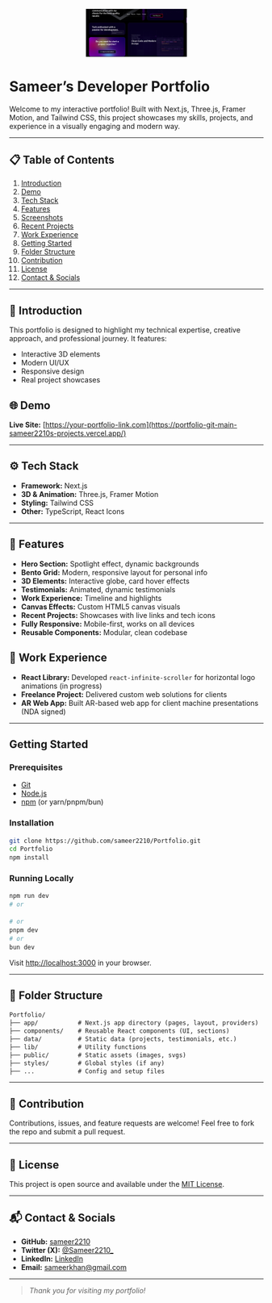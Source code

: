 <p align="center">
  <img src="./image.png" width="200" alt="Portfolio Banner" />
</p>

#  Sameer’s Developer Portfolio

Welcome to my interactive portfolio! Built with Next.js, Three.js, Framer Motion, and Tailwind CSS, this project showcases my skills, projects, and experience in a visually engaging and modern way.

---

## 📋 Table of Contents

1. [Introduction](#introduction)
2. [Demo](#demo)
3. [Tech Stack](#tech-stack)
4. [Features](#features)
5. [Screenshots](#screenshots)
6. [Recent Projects](#recent-projects)
7. [Work Experience](#work-experience)
8. [Getting Started](#getting-started)
9. [Folder Structure](#folder-structure)
10. [Contribution](#contribution)
11. [License](#license)
12. [Contact & Socials](#contact--socials)

---

## 🤖 Introduction

This portfolio is designed to highlight my technical expertise, creative approach, and professional journey. It features:

- Interactive 3D elements
- Modern UI/UX
- Responsive design
- Real project showcases

## 🌐 Demo

**Live Site:** [https://your-portfolio-link.com](https://portfolio-git-main-sameer2210s-projects.vercel.app/) <!-- Replace with your actual deployed link -->

---

## ⚙️ Tech Stack

- **Framework:** Next.js
- **3D & Animation:** Three.js, Framer Motion
- **Styling:** Tailwind CSS
- **Other:** TypeScript, React Icons

---

## 🔋 Features

- **Hero Section:** Spotlight effect, dynamic backgrounds
- **Bento Grid:** Modern, responsive layout for personal info
- **3D Elements:** Interactive globe, card hover effects
- **Testimonials:** Animated, dynamic testimonials
- **Work Experience:** Timeline and highlights
- **Canvas Effects:** Custom HTML5 canvas visuals
- **Recent Projects:** Showcases with live links and tech icons
- **Fully Responsive:** Mobile-first, works on all devices
- **Reusable Components:** Modular, clean codebase


## 💼 Work Experience

- **React Library:** Developed `react-infinite-scroller` for horizontal logo animations (in progress)
- **Freelance Project:** Delivered custom web solutions for clients
- **AR Web App:** Built AR-based web app for client machine presentations (NDA signed)

---

##  Getting Started

### Prerequisites

- [Git](https://github.com/sameer2210)
- [Node.js](https://nodejs.org/en)
- [npm](https://www.npmjs.com/) (or yarn/pnpm/bun)

### Installation

```bash
git clone https://github.com/sameer2210/Portfolio.git
cd Portfolio
npm install
```

### Running Locally

```bash
npm run dev
# or

# or
pnpm dev
# or
bun dev
```

Visit [http://localhost:3000](http://localhost:3000) in your browser.

---

## 📁 Folder Structure

```
Portfolio/
├── app/           # Next.js app directory (pages, layout, providers)
├── components/    # Reusable React components (UI, sections)
├── data/          # Static data (projects, testimonials, etc.)
├── lib/           # Utility functions
├── public/        # Static assets (images, svgs)
├── styles/        # Global styles (if any)
├── ...            # Config and setup files
```

---

## 🤝 Contribution

Contributions, issues, and feature requests are welcome! Feel free to fork the repo and submit a pull request.

---

## 📄 License

This project is open source and available under the [MIT License](LICENSE).

---

## 📬 Contact & Socials

- **GitHub:** [sameer2210](https://github.com/sameer2210)
- **Twitter (X):** [@Sameer2210\_](https://x.com/Sameer2210_)
- **LinkedIn:** [LinkedIn](https://www.linkedin.com/in/sameer-khan2210/)
- **Email:** sameerkhan@gmail.com 

---

> _Thank you for visiting my portfolio!_
